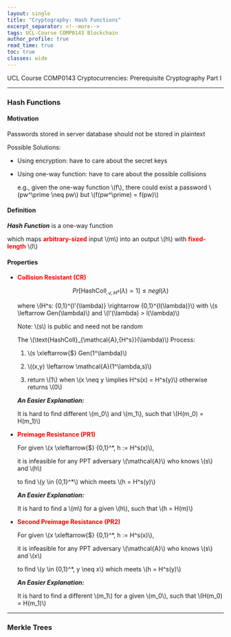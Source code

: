 ```yaml
---
layout: single
title: "Cryptography: Hash Functions"
excerpt_separator: <!--more-->
tags: UCL-Course COMP0143 Blockchain
author_profile: true
read_time: true
toc: true
classes: wide
---
```


UCL Course COMP0143 Cryptocurrencies: Prerequisite Cryptography Part I

<!--more-->

---
### Hash Functions

#### Motivation

Passwords stored in server database should not be stored in plaintext

Possible Solutions:

- Using encryption: have to care about the secret keys

- Using one-way function: have to care about the possible collisions

    e.g., given the one-way function \\(f\\), there could exist a password \\(pw^\prime \neq pw\\) but \\(f(pw^\prime) = f(pw)\\)


#### Definition

***Hash Function*** is a one-way function  

which maps **<span style="color:Red">arbitrary-sized</span>** input \\(m\\) into an output \\(h\\) with **<span style="color:Red">fixed-length</span>** \\(l\\)


#### Properties

- **<span style="color:Red">Collision Resistant (CR)</span>**

    $$
    Pr[\text{HashColl}_{\mathcal{A},{H^s}}(\lambda) = 1] \leq negl(\lambda)
    $$  

    where \\(H^s: \{0,1\}^{l'(\lambda)} \rightarrow \{0,1\}^{l(\lambda)}\\) with \\(s \leftarrow Gen(\lambda)\\) and \\(l'(\lambda) > l(\lambda)\\)

    Note: \\(s\\) is public and need not be random

    The \\(\text{HashColl}_{\mathcal{A},{H^s}}(\lambda)\\) Process:

    1. \\(s \xleftarrow{\$} Gen(1^\lambda)\\)
   
    2. \\((x,y) \leftarrow \mathcal{A}(1^\lambda,s)\\)

    3. return \\(1\\) when \\(x \neq y \implies H^s(x) = H^s(y)\\) otherwise returns \\(0\\)

    ***An Easier Explanation:***

    It is hard to find different \\(m_0\\) and \\(m_1\\), such that \\(H(m_0) = H(m_1)\\)

- **<span style="color:Red">Preimage Resistance (PR1)</span>**

    For given \\(x \xleftarrow{\$} \{0,1\}^*, h := H^s(x)\\),

    it is infeasible for any PPT adversary \\(\mathcal{A}\\) who knows \\(s\\) and \\(h\\)

    to find \\(y \in \{0,1\}^*\\) which meets \\(h = H^s(y)\\)

    ***An Easier Explanation:***

    It is hard to find a \\(m\\) for a given \\(h\\), such that \\(h = H(m)\\)

- **<span style="color:Red">Second Preimage Resistance (PR2)</span>**

    For given \\(x \xleftarrow{\$} \{0,1\}^*, h := H^s(x)\\),

    it is infeasible for any PPT adversary \\(\mathcal{A}\\) who knows \\(s\\) and \\(x\\)

    to find \\(y \in \{0,1\}^*, y \neq x\\) which meets \\(h = H^s(y)\\)

    ***An Easier Explanation:***

    It is hard to find a different \\(m_1\\) for a given \\(m_0\\), such that \\(H(m_0) = H(m_1)\\)

---
### Merkle Trees